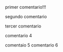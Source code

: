 primer comentario!!!

segundo comentario

tercer comentario

comentario 4

comentaio 5
comentario 6
